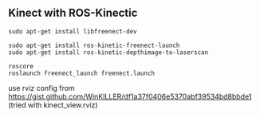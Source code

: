 
## Kinect with ROS-Kinectic 

~~~
sudo apt-get install libfreenect-dev

sudo apt-get install ros-kinetic-freenect-launch
sudo apt-get install ros-kinetic-depthimage-to-laserscan

roscore
roslaunch freenect_launch freenect.launch
~~~

use rviz config from https://gist.github.com/WinKILLER/df1a37f0406e5370abf39534bd8bbde1 (tried with kinect_view.rviz)